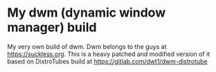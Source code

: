 # My dwm (dynamic window manager) build

My very own build of dwm. Dwm belongs to the guys at https://suckless.org. This is a heavy patched and modified version of it based on DistroTubes build at https://gitlab.com/dwt1/dwm-distrotube